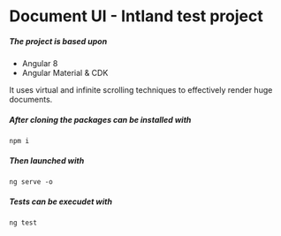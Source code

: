 # Document UI - Intland test project

##### The project is based upon

- Angular 8
- Angular Material & CDK

It uses virtual and infinite scrolling techniques to effectively render huge documents.

##### After cloning the packages can be installed with

	npm i

##### Then launched with

	ng serve -o

##### Tests can be execudet with

	ng test